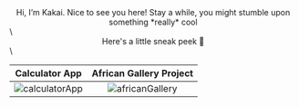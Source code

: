 <div align="center">Hi, I’m Kakai. Nice to see you here! Stay a while, you might stumble upon something *really* cool</div>\



<div align="center">Here's a little sneak peek 👀</div>\ 

Calculator App             |  African Gallery Project
:-------------------------:|:-------------------------:
![calculatorApp](https://user-images.githubusercontent.com/92310262/163056895-2d0bba52-870f-457c-b91f-81e36d965e2f.png)  |  ![africanGallery](https://user-images.githubusercontent.com/92310262/163180834-e058dbc3-6739-404d-b52b-c6420d49e21c.png)



